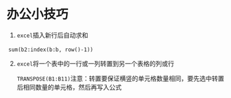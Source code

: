 # 办公小技巧

1. `excel`插入新行后自动求和

​		`sum(b2:index(b:b, row()-1))`

2. `excel`将一个表中的一行或一列转置到另一个表格的列或行

   `TRANSPOSE(B1:B11)`注意：转置要保证横竖的单元格数量相同，要先选中转置后相同数量的单元格，然后再写入公式